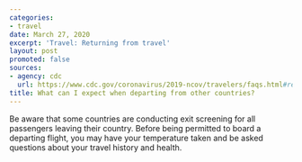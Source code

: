 ```yaml
---
categories:
- travel
date: March 27, 2020
excerpt: 'Travel: Returning from travel'
layout: post
promoted: false
sources:
- agency: cdc
  url: https://www.cdc.gov/coronavirus/2019-ncov/travelers/faqs.html#returning-from-travel
title: What can I expect when departing from other countries?
---
```


Be aware that some countries are conducting exit screening for all passengers leaving their country. Before being permitted to board a departing flight, you may have your temperature taken and be asked questions about your travel history and health.
